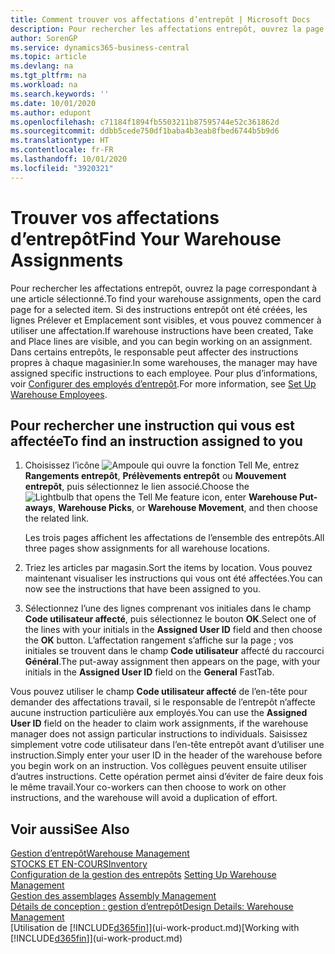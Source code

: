 ```yaml
---
title: Comment trouver vos affectations d’entrepôt | Microsoft Docs
description: Pour rechercher les affectations entrepôt, ouvrez la page correspondant à une article sélectionné. Si des instructions entrepôt ont été créées, les lignes Prélever et Emplacement sont visibles, et vous pouvez commencer à utiliser une affectation. Dans certains entrepôts, le responsable peut affecter des instructions propres à chaque magasinier.
author: SorenGP
ms.service: dynamics365-business-central
ms.topic: article
ms.devlang: na
ms.tgt_pltfrm: na
ms.workload: na
ms.search.keywords: ''
ms.date: 10/01/2020
ms.author: edupont
ms.openlocfilehash: c71184f1894fb5503211b87595744e52c361862d
ms.sourcegitcommit: ddbb5cede750df1baba4b3eab8fbed6744b5b9d6
ms.translationtype: HT
ms.contentlocale: fr-FR
ms.lasthandoff: 10/01/2020
ms.locfileid: "3920321"
---
```

# <a name="find-your-warehouse-assignments"></a><span data-ttu-id="1b8b7-105">Trouver vos affectations d’entrepôt</span><span class="sxs-lookup"><span data-stu-id="1b8b7-105">Find Your Warehouse Assignments</span></span>
<span data-ttu-id="1b8b7-106">Pour rechercher les affectations entrepôt, ouvrez la page correspondant à une article sélectionné.</span><span class="sxs-lookup"><span data-stu-id="1b8b7-106">To find your warehouse assignments, open the card page for a selected item.</span></span> <span data-ttu-id="1b8b7-107">Si des instructions entrepôt ont été créées, les lignes Prélever et Emplacement sont visibles, et vous pouvez commencer à utiliser une affectation.</span><span class="sxs-lookup"><span data-stu-id="1b8b7-107">If warehouse instructions have been created, Take and Place lines are visible, and you can begin working on an assignment.</span></span> <span data-ttu-id="1b8b7-108">Dans certains entrepôts, le responsable peut affecter des instructions propres à chaque magasinier.</span><span class="sxs-lookup"><span data-stu-id="1b8b7-108">In some warehouses, the manager may have assigned specific instructions to each employee.</span></span> <span data-ttu-id="1b8b7-109">Pour plus d’informations, voir [Configurer des employés d’entrepôt](warehouse-how-to-set-up-warehouse-employees.md).</span><span class="sxs-lookup"><span data-stu-id="1b8b7-109">For more information, see [Set Up Warehouse Employees](warehouse-how-to-set-up-warehouse-employees.md).</span></span>

## <a name="to-find-an-instruction-assigned-to-you"></a><span data-ttu-id="1b8b7-110">Pour rechercher une instruction qui vous est affectée</span><span class="sxs-lookup"><span data-stu-id="1b8b7-110">To find an instruction assigned to you</span></span>  
1.  <span data-ttu-id="1b8b7-111">Choisissez l’icône ![Ampoule qui ouvre la fonction Tell Me](media/ui-search/search_small.png "Dites-moi ce que vous voulez faire"), entrez **Rangements entrepôt**, **Prélèvements entrepôt** ou **Mouvement entrepôt**, puis sélectionnez le lien associé.</span><span class="sxs-lookup"><span data-stu-id="1b8b7-111">Choose the ![Lightbulb that opens the Tell Me feature](media/ui-search/search_small.png "Tell me what you want to do") icon, enter **Warehouse Put-aways**, **Warehouse Picks**, or **Warehouse Movement**, and then choose the related link.</span></span>

    <span data-ttu-id="1b8b7-112">Les trois pages affichent les affectations de l’ensemble des entrepôts.</span><span class="sxs-lookup"><span data-stu-id="1b8b7-112">All three pages show assignments for all warehouse locations.</span></span>  

2. <span data-ttu-id="1b8b7-113">Triez les articles par magasin.</span><span class="sxs-lookup"><span data-stu-id="1b8b7-113">Sort the items by location.</span></span> <span data-ttu-id="1b8b7-114">Vous pouvez maintenant visualiser les instructions qui vous ont été affectées.</span><span class="sxs-lookup"><span data-stu-id="1b8b7-114">You can now see the instructions that have been assigned to you.</span></span>  
3. <span data-ttu-id="1b8b7-115">Sélectionnez l’une des lignes comprenant vos initiales dans le champ **Code utilisateur affecté**, puis sélectionnez le bouton **OK**.</span><span class="sxs-lookup"><span data-stu-id="1b8b7-115">Select one of the lines with your initials in the **Assigned User ID** field and then choose the **OK** button.</span></span> <span data-ttu-id="1b8b7-116">L’affectation rangement s’affiche sur la page ; vos initiales se trouvent dans le champ **Code utilisateur** affecté du raccourci **Général**.</span><span class="sxs-lookup"><span data-stu-id="1b8b7-116">The put-away assignment then appears on the page, with your initials in the **Assigned User ID** field on the **General** FastTab.</span></span>  

<span data-ttu-id="1b8b7-117">Vous pouvez utiliser le champ **Code utilisateur affecté** de l’en-tête pour demander des affectations travail, si le responsable de l’entrepôt n’affecte aucune instruction particulière aux employés.</span><span class="sxs-lookup"><span data-stu-id="1b8b7-117">You can use the **Assigned User ID** field on the header to claim work assignments, if the warehouse manager does not assign particular instructions to individuals.</span></span> <span data-ttu-id="1b8b7-118">Saisissez simplement votre code utilisateur dans l’en-tête entrepôt avant d’utiliser une instruction.</span><span class="sxs-lookup"><span data-stu-id="1b8b7-118">Simply enter your user ID in the header of the warehouse before you begin work on an instruction.</span></span> <span data-ttu-id="1b8b7-119">Vos collègues peuvent ensuite utiliser d’autres instructions. Cette opération permet ainsi d’éviter de faire deux fois le même travail.</span><span class="sxs-lookup"><span data-stu-id="1b8b7-119">Your co-workers can then choose to work on other instructions, and the warehouse will avoid a duplication of effort.</span></span>  

## <a name="see-also"></a><span data-ttu-id="1b8b7-120">Voir aussi</span><span class="sxs-lookup"><span data-stu-id="1b8b7-120">See Also</span></span>  
[<span data-ttu-id="1b8b7-121">Gestion d’entrepôt</span><span class="sxs-lookup"><span data-stu-id="1b8b7-121">Warehouse Management</span></span>](warehouse-manage-warehouse.md)  
[<span data-ttu-id="1b8b7-122">STOCKS ET EN-COURS</span><span class="sxs-lookup"><span data-stu-id="1b8b7-122">Inventory</span></span>](inventory-manage-inventory.md)  
<span data-ttu-id="1b8b7-123">[Configuration de la gestion des entrepôts](warehouse-setup-warehouse.md)   </span><span class="sxs-lookup"><span data-stu-id="1b8b7-123">[Setting Up Warehouse Management](warehouse-setup-warehouse.md)   </span></span>  
<span data-ttu-id="1b8b7-124">[Gestion des assemblages](assembly-assemble-items.md)  </span><span class="sxs-lookup"><span data-stu-id="1b8b7-124">[Assembly Management](assembly-assemble-items.md)  </span></span>  
[<span data-ttu-id="1b8b7-125">Détails de conception : gestion d’entrepôt</span><span class="sxs-lookup"><span data-stu-id="1b8b7-125">Design Details: Warehouse Management</span></span>](design-details-warehouse-management.md)  
<span data-ttu-id="1b8b7-126">[Utilisation de [!INCLUDE[d365fin](includes/d365fin_md.md)]](ui-work-product.md)</span><span class="sxs-lookup"><span data-stu-id="1b8b7-126">[Working with [!INCLUDE[d365fin](includes/d365fin_md.md)]](ui-work-product.md)</span></span> 
